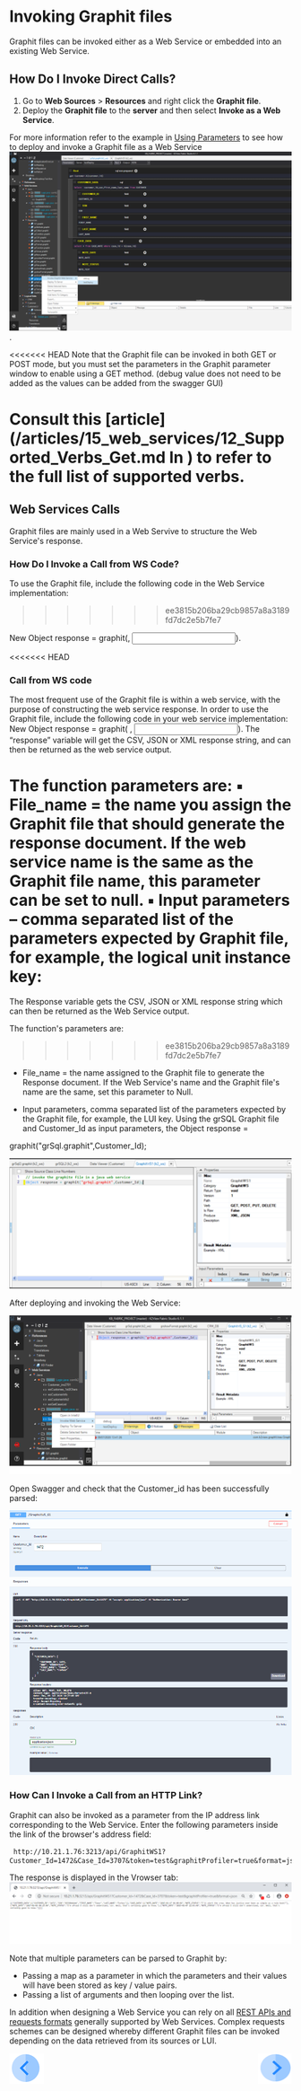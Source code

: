 # Invoking Graphit files
Graphit files can be invoked either as a Web Service or embedded into an existing Web Service.  

## How Do I Invoke Direct Calls?
1.  Go to **Web Sources** > **Resources** and right click the **Graphit file**. 
2.  Deploy the **Graphit file** to the **server** and then select **Invoke as a Web Service**.

For more information refer to the example in [Using Parameters](/articles/15_web_services/17_Graphit/06_using_graphit_files_with_parameters.md) to see how to deploy and invoke a Graphit file as a Web Service
![](/articles/15_web_services/17_Graphit/images/47_invoking_graphit_files.PNG).

<<<<<<< HEAD
Note that the Graphit file can be invoked in both GET or POST mode, but you must set the parameters in the Graphit parameter window to enable using a GET method. (debug value does not need to be added as the values can be added from the swagger GUI)

Consult this [article] (/articles/15_web_services/12_Supported_Verbs_Get.md In ) to refer to the full list of supported verbs.
=======
## Web Services Calls
Graphit files are mainly used in a Web Servive to structure the Web Service's response. 
### How Do I Invoke a Call from WS Code?
To use the Graphit file, include the following code in the Web Service implementation:
>>>>>>> ee3815b206ba29cb9857a8a3189fd7dc2e5b7fe7

New Object response = graphit(<file name>, <Input parameters>).

<<<<<<< HEAD
### Call from WS code
The most frequent use of the Graphit file is within a web service, with the purpose of constructing the web service response. In order to use the Graphit file, include the following code in your web service implementation: New Object response = graphit(<file name> , <Input parameters>).
The “response” variable will get the CSV, JSON or XML response string, and can then be returned as the web service output.

The function parameters are:
  ▪ File_name = the name you assign the Graphit file that should generate the response document. If the web service name is the same as the Graphit file name, this parameter can be set to null.
  ▪ Input parameters – comma separated list of the parameters expected by Graphit file, for example, the logical unit instance key:
=======
The Response variable gets the CSV, JSON or XML response string which can then be returned as the Web Service output.
  
The function's parameters are:
>>>>>>> ee3815b206ba29cb9857a8a3189fd7dc2e5b7fe7

-  File_name = the name assigned to the Graphit file to generate the Response document. If the Web Service's name and the Graphit file's name are the same, set this parameter  to Null.

-  Input parameters, comma separated list of the parameters expected by the Graphit file, for example, the LUI key. Using the grSQL Graphit file and Customer_Id as input parameters, the Object response = 

  graphit("grSql.graphit",Customer_Id); 

![](/articles/15_web_services/17_Graphit/images/48_invoking_graphit_files.PNG)


After deploying and invoking the Web Service:

![](/articles/15_web_services/17_Graphit/images/45_graphit_with_parameters.PNG)

Open Swagger and check that the Customer_id has been successfully parsed:

![](/articles/15_web_services/17_Graphit/images/46_graphit_with_parameters.PNG)


### How Can I Invoke a Call from an HTTP Link?
Graphit can also be invoked as a parameter from the IP address link corresponding to the Web Service.
Enter the following parameters inside the link of the browser's address field:

     http://10.21.1.76:3213/api/GraphitWS1?Customer_Id=1472&Case_Id=3707&token=test&graphitProfiler=true&format=json

The response is displayed in the Vrowser tab:
![](/articles/15_web_services/17_Graphit/images/49_invoking_graphit_files.PNG)


Note that multiple parameters can be parsed to Graphit by:
- Passing a map as a parameter in which the parameters and their values will have been stored as key / value pairs.
- Passing a list of arguments and then looping over the list.

In addition when designing a Web Service you can rely on all [REST APIs and requests formats](/articles/15_web_services/12_Supported_Verbs_Get.md) generally supported by Web Services. Complex requests schemes can be designed whereby different Graphit files can be invoked depending on the data retrieved from its sources or LUI. 



[![Previous](/articles/images/Previous.png)](/articles/15_web_services/17_Graphit/06_using_graphit_files_with_parameters)[<img align="right" width="60" height="54" src="/articles/images/Next.png">](/articles/15_web_services/17_Graphit/08_invoke_javacode_from_graphit.md)
